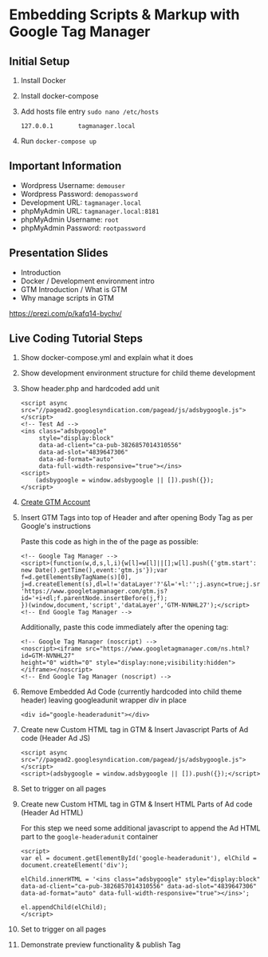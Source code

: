 # Embedding Scripts & Markup with Google Tag Manager

## Initial Setup

1. Install Docker
2. Install docker-compose
3.  Add hosts file entry `sudo nano /etc/hosts`

    ~~~~
    127.0.0.1       tagmanager.local
    ~~~~
4. Run `docker-compose up`

## Important Information

- Wordpress Username:   `demouser`
- Wordpress Password:   `demopassword`
- Development URL:      `tagmanager.local`
- phpMyAdmin URL:       `tagmanager.local:8181`
- phpMyAdmin Username:  `root`
- phpMyAdmin Password:  `rootpassword`

## Presentation Slides
- Introduction
- Docker / Development environment intro
- GTM Introduction / What is GTM
- Why manage scripts in GTM

https://prezi.com/p/kafq14-bychv/

## Live Coding Tutorial Steps

1. Show docker-compose.yml and explain what it does
2.  Show development environment structure for child theme development
3.  Show header.php and hardcoded add unit
    ~~~~
    <script async src="//pagead2.googlesyndication.com/pagead/js/adsbygoogle.js"></script>
    <!-- Test Ad -->
    <ins class="adsbygoogle"
         style="display:block"
         data-ad-client="ca-pub-3826857014310556"
         data-ad-slot="4839647306"
         data-ad-format="auto"
         data-full-width-responsive="true"></ins>
    <script>
        (adsbygoogle = window.adsbygoogle || []).push({});
    </script>
    ~~~~

4. [Create GTM Account](https://marketingplatform.google.com/about/tag-manager/)
5. Insert GTM Tags into top of Header and after opening Body Tag as per Google's instructions

    Paste this code as high in the <head> of the page as possible:
    ~~~~
    <!-- Google Tag Manager -->
    <script>(function(w,d,s,l,i){w[l]=w[l]||[];w[l].push({'gtm.start':
    new Date().getTime(),event:'gtm.js'});var f=d.getElementsByTagName(s)[0],
    j=d.createElement(s),dl=l!='dataLayer'?'&l='+l:'';j.async=true;j.src=
    'https://www.googletagmanager.com/gtm.js?id='+i+dl;f.parentNode.insertBefore(j,f);
    })(window,document,'script','dataLayer','GTM-NVNHL27');</script>
    <!-- End Google Tag Manager -->
    ~~~~

    Additionally, paste this code immediately after the opening <body> tag:
    ~~~~
    <!-- Google Tag Manager (noscript) -->
    <noscript><iframe src="https://www.googletagmanager.com/ns.html?id=GTM-NVNHL27"
    height="0" width="0" style="display:none;visibility:hidden"></iframe></noscript>
    <!-- End Google Tag Manager (noscript) -->
    ~~~~

6. Remove Embedded Ad Code (currently hardcoded into child theme header) leaving googleadunit wrapper div in place

    ~~~~
    <div id="google-headeradunit"></div>
    ~~~~

7. Create new Custom HTML tag in GTM & Insert Javascript Parts of Ad code (Header Ad JS)

    ~~~~
    <script async src="//pagead2.googlesyndication.com/pagead/js/adsbygoogle.js"></script>
    <script>(adsbygoogle = window.adsbygoogle || []).push({});</script>
    ~~~~

8. Set to trigger on all pages

9. Create new Custom HTML tag in GTM & Insert HTML Parts of Ad code (Header Ad HTML)

    For this step we need some additional javascript to append the Ad HTML part to the `google-headeradunit` container
    ~~~~
    <script>
    var el = document.getElementById('google-headeradunit'), elChild = document.createElement('div');
    
    elChild.innerHTML = '<ins class="adsbygoogle" style="display:block" data-ad-client="ca-pub-3826857014310556" data-ad-slot="4839647306" data-ad-format="auto" data-full-width-responsive="true"></ins>';
    
    el.appendChild(elChild);
    </script>
    ~~~~

10. Set to trigger on all pages

11. Demonstrate preview functionality & publish Tag
